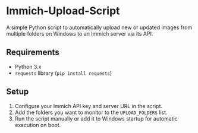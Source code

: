 # Immich-Upload-Script

A simple Python script to automatically upload new or updated images from multiple folders on Windows to an Immich server via its API.

## Requirements

- Python 3.x
- `requests` library (`pip install requests`)

## Setup

1. Configure your Immich API key and server URL in the script.
2. Add the folders you want to monitor to the `UPLOAD_FOLDERS` list.
3. Run the script manually or add it to Windows startup for automatic execution on boot.
